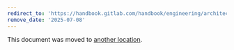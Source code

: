 ```yaml
---
redirect_to: 'https://handbook.gitlab.com/handbook/engineering/architecture/design-documents/rate_limiting/'
remove_date: '2025-07-08'
---
```


This document was moved to [another location](https://handbook.gitlab.com/handbook/engineering/architecture/design-documents/rate_limiting/).

<!-- This redirect file can be deleted after <2025-07-08>. -->
<!-- Redirects that point to other docs in the same project expire in three months. -->
<!-- Redirects that point to docs in a different project or site (for example, link is not relative and starts with `https:`) expire in one year. -->
<!-- Before deletion, see: https://docs.gitlab.com/ee/development/documentation/redirects.html -->
